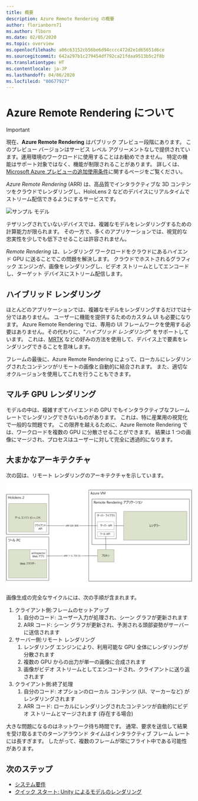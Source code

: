 ```yaml
---
title: 概要
description: Azure Remote Rendering の概要
author: florianborn71
ms.author: flborn
ms.date: 02/05/2020
ms.topic: overview
ms.openlocfilehash: a06c63152cb56be6d94cccc472d2e1d65651d6ce
ms.sourcegitcommit: 642a297b1c279454df792ca21fdaa9513b5c2f8b
ms.translationtype: HT
ms.contentlocale: ja-JP
ms.lasthandoff: 04/06/2020
ms.locfileid: "80677927"
---
```

# <a name="about-azure-remote-rendering"></a>Azure Remote Rendering について

> [!IMPORTANT]
> 現在、**Azure Remote Rendering** はパブリック プレビュー段階にあります。
> このプレビュー バージョンはサービス レベル アグリーメントなしで提供されています。運用環境のワークロードに使用することはお勧めできません。 特定の機能はサポート対象ではなく、機能が制限されることがあります。 詳しくは、[Microsoft Azure プレビューの追加使用条件](https://azure.microsoft.com/support/legal/preview-supplemental-terms/)に関するページをご覧ください。

*Azure Remote Rendering* (ARR) は、高品質でインタラクティブな 3D コンテンツをクラウドでレンダリングし、HoloLens 2 などのデバイスにリアルタイムでストリーム配信できるようにするサービスです。

![サンプル モデル](../media/arr-engine.png)

テザリングされていないデバイスでは、複雑なモデルをレンダリングするための計算能力が限られます。 その一方で、多くのアプリケーションでは、視覚的な忠実性を少しでも低下させることは許容されません。

*Remote Rendering* は、レンダリング ワークロードをクラウドにあるハイエンド GPU に送ることでこの問題を解決します。 クラウドでホストされるグラフィック エンジンが、画像をレンダリングし、ビデオ ストリームとしてエンコードし、ターゲット デバイスにストリーム配信します。

## <a name="hybrid-rendering"></a>ハイブリッド レンダリング

ほとんどのアプリケーションでは、複雑なモデルをレンダリングするだけでは十分ではありません。 ユーザーに機能を提供するためのカスタム UI も必要になります。 Azure Remote Rendering では、専用の UI フレームワークを使用する必要はありません。その代わりに、"*ハイブリッド レンダリング*" をサポートしています。 これは、[MRTK](https://microsoft.github.io/MixedRealityToolkit-Unity/Documentation/GettingStartedWithTheMRTK.html) などの好みの方法を使用して、デバイス上で要素をレンダリングできることを意味します。

フレームの最後に、Azure Remote Rendering によって、ローカルにレンダリングされたコンテンツがリモートの画像と自動的に結合されます。 また、適切なオクルージョンを使用してこれを行うこともできます。

## <a name="multi-gpu-rendering"></a>マルチ GPU レンダリング

モデルの中は、複雑すぎてハイエンドの GPU でもインタラクティブなフレーム レートでレンダリングできないものがあります。 これは、特に産業用の視覚化で一般的な問題です。 この限界を越えるために、Azure Remote Rendering では、ワークロードを複数の GPU に分散させることができます。 結果は 1 つの画像にマージされ、プロセスはユーザーに対して完全に透過的になります。

## <a name="high-level-architecture"></a>大まかなアーキテクチャ

次の図は、リモート レンダリングのアーキテクチャを示しています。

![Architecture](./media/arr-high-level-architecture.png)

画像生成の完全なサイクルには、次の手順が含まれます。

1. クライアント側:フレームのセットアップ
    1. 自分のコード: ユーザー入力が処理され、シーン グラフが更新されます
    1. ARR コード: シーン グラフが更新され、予測される頭部姿勢がサーバーに送信されます
1. サーバー側:リモート レンダリング
    1. レンダリング エンジンにより、利用可能な GPU 全体にレンダリングが分散されます
    1. 複数の GPU からの出力が単一の画像に合成されます
    1. 画像がビデオ ストリームとしてエンコードされ、クライアントに送り返されます
1. クライアント側:終了処理
    1. 自分のコード: オプションのローカル コンテンツ (UI、マーカーなど) がレンダリングされます
    1. ARR コード: ローカルにレンダリングされたコンテンツが自動的にビデオ ストリームとマージされます (存在する場合)

大きな問題になるのはネットワーク待ち時間です。 通常、要求を送信して結果を受け取るまでのターンアラウンド タイムはインタラクティブ フレーム レートには長すぎます。 したがって、複数のフレームが常にフライト中である可能性があります。

## <a name="next-steps"></a>次のステップ

* [システム要件](system-requirements.md)
* [クイック スタート: Unity によるモデルのレンダリング](../quickstarts/render-model.md)
